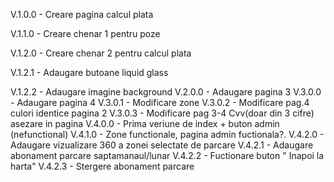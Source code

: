 V.1.0.0 - Creare pagina calcul plata 

V.1.1.0 - Creare chenar 1 pentru poze

V.1.2.0 - Creare chenar 2 pentru calcul plata

V.1.2.1 - Adaugare butoane liquid glass

V.1.2.2 - Adaugare imagine background
V.2.0.0 - Adaugare pagina 3
V.3.0.0 - Adaugare pagina 4
V.3.0.1 - Modificare zone
V.3.0.2 - Modificare pag.4 culori identice pagina 2
V.3.0.3 - Modificare pag 3-4 Cvv(doar din 3 cifre) asezare in pagina
V.4.0.0 - Prima veriune de index + buton admin (nefunctional)
V.4.1.0 - Zone functionale, pagina admin fuctionala?.
V.4.2.0 - Adaugare vizualizare 360 a zonei selectate de parcare
V.4.2.1 - Adaugare abonament parcare saptamanaul/lunar
V.4.2.2 - Fuctionare buton " Inapoi la harta"
V.4.2.3 - Stergere abonament parcare 
